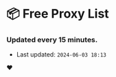 # :package: Free Proxy List
### Updated every 15 minutes.

- Last updated: `2024-06-03 18:13`

:heart:
